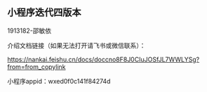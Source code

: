 ## 小程序迭代四版本

1913182-邵敏依

介绍文档链接（如果无法打开请飞书或微信联系）：

https://nankai.feishu.cn/docs/doccno8F8J0CIuJOSfJL7WWLYSg?from=from_copylink

小程序appid：wxed0f0c141f84274d



